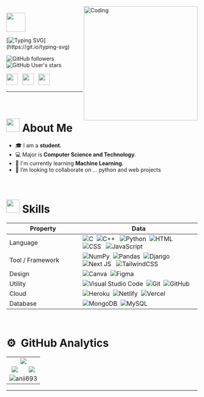 <img align="right" alt="Coding" width="300" src="https://cdn.dribbble.com/users/1277312/screenshots/14733298/media/39b1045e593737587dd60e42c8422d1f.gif" >
<br align="left">
<img  src="https://raw.githubusercontent.com/MartinHeinz/MartinHeinz/master/wave.gif" width="50px" height="50px" /> 

[![Typing SVG](https://readme-typing-svg.herokuapp.com?font=FiraCode&color=ebc60e&size=25&lines=Hey!+I'm+Asutosh+Kataruka;Glad+to+see+you+here;Believe+in+learning+new+things;lets+learn+together+and+build+together.;Lets+discuss...;This+is+the+way.)](https://git.io/typing-svg)

![GitHub followers](https://img.shields.io/github/followers/Akataruka?style=social?font=FiraCode&color=e30707) ![GitHub User's stars](https://img.shields.io/github/stars/Akataruka?style=social?font=FiraCode&color=e30707)

<p align="left">
<a href="#"><img src = "https://img.shields.io/badge/Website-Page?style=flat&color=1CA2F1&logo=alibabacloud&logoColor=white" height = 30px></a>   &nbsp
<a href="https://www.linkedin.com/in/asutosh-kataruka-79aa05269/" ><img src="https://img.shields.io/badge/-Asutosh%20Linkedin-0077B5?style=flat&logo=Linkedin&logoColor=white" height = 30px /></a>   &nbsp
<a href="https://instagram.com/_asutoshk.09_?utm_source=qr&igshid=OGU0MmVlOWVjOQ==" ><img src="https://img.shields.io/badge/-@_asutosh.09_-E4405F?style=flat&logo=Instagram&logoColor=white" height = 30px /></a>
</p>

---

&nbsp;
# <img src="https://c.tenor.com/NCRHhqkXrJYAAAAi/programmers-go-internet.gif" width="35"> About Me 
- 🎓 I am a **student**.
- 💻 Major is **Computer Science and Technology**.
- 🌱 I'm currently learning **Machine Learning**. 
- 👯 I’m looking to collaborate on ... python and web projects

&nbsp;
# <img src="https://media2.giphy.com/media/QssGEmpkyEOhBCb7e1/giphy.gif?cid=ecf05e47a0n3gi1bfqntqmob8g9aid1oyj2wr3ds3mg700bl&rid=giphy.gif" width ="35"> Skills

Property                 | Data  
-------------------------|------
Language | ![C](https://img.shields.io/badge/-C-05122A?style=flat&logo=C&logoColor=A8B9CC)&nbsp;  ![C++](https://img.shields.io/badge/-C++-05122A?style=flat&logo=C++) &nbsp;  ![Python](https://img.shields.io/badge/-Python-05122A?style=flat&logo=python)&nbsp; ![HTML](https://img.shields.io/badge/-HTML-05122A?style=flat&logo=HTML5) &nbsp; ![CSS](https://img.shields.io/badge/-CSS-05122A?style=flat&logo=CSS3&logoColor=1572B6) &nbsp; ![JavaScript](https://img.shields.io/badge/-JavaScript-05122A?style=flat&logo=javascript) &nbsp;
Tool / Framework         | ![NumPy](https://img.shields.io/badge/numpy-%23013243.svg?style=flat&logo=numpy&logoColor=white) &nbsp;![Pandas](https://img.shields.io/badge/pandas-%23150458.svg?style=flat&logo=pandas&logoColor=white) &nbsp;![Django](https://img.shields.io/badge/-Django-05122A?style=flat&logo=django&logoColor=092E20) &nbsp;  ![Next JS](https://img.shields.io/badge/Next-black?style=flat&logo=next.js&logoColor=white) &nbsp; ![TailwindCSS](https://img.shields.io/badge/tailwindcss-%2338B2AC.svg?style=flat&logo=tailwind-css&logoColor=white)  &nbsp;
Design       | ![Canva](https://img.shields.io/badge/Canva-%2300C4CC.svg?style=flat&logo=Canva&logoColor=white)  &nbsp;![Figma](https://img.shields.io/badge/figma-%23150458.svg?style=flat&logo=figma&logoColor=white)  &nbsp;
Utility                  | ![Visual Studio Code](https://img.shields.io/badge/-Visual%20Studio%20Code-05122A?style=flat&logo=visual-studio-code&logoColor=007ACC)&nbsp;  ![Git](https://img.shields.io/badge/-Git-05122A?style=flat&logo=git) &nbsp;![GitHub](https://img.shields.io/badge/-GitHub-05122A?style=flat&logo=github) &nbsp;
Cloud <img width=200/> | ![Heroku](https://img.shields.io/badge/heroku-%23430098.svg?style=flat&logo=heroku&logoColor=white) &nbsp;![Netlify](https://img.shields.io/badge/netlify-%23000000.svg?style=flat&logo=netlify&logoColor=#00C7B7) &nbsp;![Vercel](https://img.shields.io/badge/vercel-%23000000.svg?style=flat&logo=vercel&logoColor=white) 
Database      | ![MongoDB](https://img.shields.io/badge/MongoDB-%234ea94b.svg?style=flat&logo=mongodb&logoColor=white)  &nbsp;![MySQL](https://img.shields.io/badge/MySQL-%23150458.svg?style=flat&logo=MySQL&logoColor=white)  &nbsp; 

&nbsp;
# ⚙️ &nbsp;GitHub Analytics

<table align="center">
  <tr>
    <td colspan="2" align="center"><img src="https://github-readme-activity-graph.vercel.app/graph?username=Akataruka&theme=xcode&hide_border=false&area=true&custom_title=Github%20Contribution%20Graph"></td>
  </tr>
  <tr>
    <td align="center"><img src="https://github-readme-stats.vercel.app/api?username=Akataruka&show_icons=true&theme=dark&locale=en&hide_border=false&area=true"/></td>
    <td align="center"><img src="https://github-readme-stats.vercel.app/api/top-langs?username=Akataruka&show_icons=true&theme=dark&locale=en&layout=compact&hide_border=false&area=true"/></td>
  </tr>
 <tr>
  <td colspan="2" align="center" >   <img   src="https://github-readme-streak-stats.herokuapp.com/?user=Akataruka&theme=dark&hide_border=false&area=true" alt="anii693" /></td>
 </tr>
</table>

---
